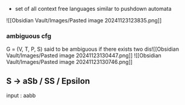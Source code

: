 - set of all context free languages similar to pushdown automata

![[Obsidian Vault/Images/Pasted image 20241123123835.png]]




### ambiguous cfg
G = (V, T, P, S) said to be ambiguous if there exists two dis![[Obsidian Vault/Images/Pasted image 20241123130447.png]]
![[Obsidian Vault/Images/Pasted image 20241123130746.png]]
## S -> aSb / SS / Epsilon
input : aabb
